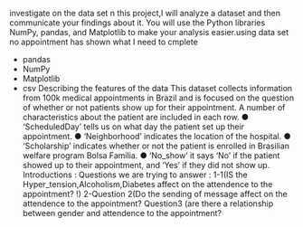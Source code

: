 investigate on the data set 
n this project,I will analyze a dataset and then communicate your findings about it. You will use the Python libraries NumPy, pandas, and Matplotlib to make your analysis easier.using data set no appointment has shown
what I need to cmplete 
* pandas
* NumPy
* Matplotlib
* csv
Describing the features of the data
This dataset collects information from 100k medical appointments in Brazil and is focused on the question of whether or not patients show up for their appointment. A number of characteristics about the patient are included in each row.
● ‘ScheduledDay’ tells us on what day the patient set up their appointment.
● ‘Neighborhood’ indicates the location of the hospital.
● ‘Scholarship’ indicates whether or not the patient is enrolled in Brasilian welfare program Bolsa Família.
● ‘No_show’ it says ‘No’ if the patient showed up to their appointment, and ‘Yes’ if they did not show up.
Introductions :
Questions we are trying to answer :
1-1(IS the Hyper_tension,Alcoholism,Diabetes affect on the attendence to the appointment? !)
2-Question 2(Do the sending of message affect on the attendence to the appointment?
Question3 (are there a relationship between gender and attendence to the appointment?
